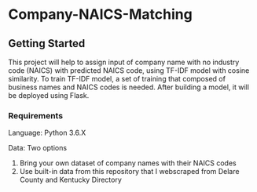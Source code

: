 # Company-NAICS-Matching

## Getting Started
This project will help to assign input of company name with no industry code (NAICS) with predicted NAICS code, using TF-IDF model with cosine similarity. To train TF-IDF model, a set of training that composed of business names and NAICS codes is needed. After building a model, it will be deployed using Flask.

### Requirements
Language: Python 3.6.X

Data: Two options
1. Bring your own dataset of company names with their NAICS codes 
2. Use built-in data from this repository that I webscraped from Delare County and Kentucky Directory
 





